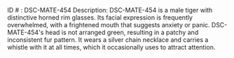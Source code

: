 ID # : DSC-MATE-454
Description: DSC-MATE-454 is a male tiger with distinctive horned rim glasses. Its facial expression is frequently overwhelmed, with a frightened mouth that suggests anxiety or panic. DSC-MATE-454's head is not arranged green, resulting in a patchy and inconsistent fur pattern. It wears a silver chain necklace and carries a whistle with it at all times, which it occasionally uses to attract attention.